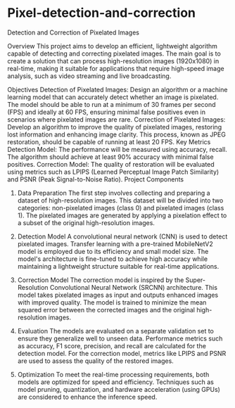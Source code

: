 # Pixel-detection-and-correction
Detection and Correction of Pixelated Images

Overview
This project aims to develop an efficient, lightweight algorithm capable of detecting and correcting pixelated images. The main goal is to create a solution that can process high-resolution images (1920x1080) in real-time, making it suitable for applications that require high-speed image analysis, such as video streaming and live broadcasting.


Objectives
Detection of Pixelated Images: Design an algorithm or a machine learning model that can accurately detect whether an image is pixelated. The model should be able to run at a minimum of 30 frames per second (FPS) and ideally at 60 FPS, ensuring minimal false positives even in scenarios where pixelated images are rare.
Correction of Pixelated Images: Develop an algorithm to improve the quality of pixelated images, restoring lost information and enhancing image clarity. This process, known as JPEG restoration, should be capable of running at least 20 FPS.
Key Metrics
Detection Model: The performance will be measured using accuracy, recall. The algorithm should achieve at least 90% accuracy with minimal false positives.
Correction Model: The quality of restoration will be evaluated using metrics such as LPIPS (Learned Perceptual Image Patch Similarity) and PSNR (Peak Signal-to-Noise Ratio).
Project Components
1. Data Preparation
The first step involves collecting and preparing a dataset of high-resolution images. This dataset will be divided into two categories: non-pixelated images (class 0) and pixelated images (class 1). The pixelated images are generated by applying a pixelation effect to a subset of the original high-resolution images.

2. Detection Model
A convolutional neural network (CNN) is used to detect pixelated images. Transfer learning with a pre-trained MobileNetV2 model is employed due to its efficiency and small model size. The model's architecture is fine-tuned to achieve high accuracy while maintaining a lightweight structure suitable for real-time applications.

3. Correction Model
The correction model is inspired by the Super-Resolution Convolutional Neural Network (SRCNN) architecture. This model takes pixelated images as input and outputs enhanced images with improved quality. The model is trained to minimize the mean squared error between the corrected images and the original high-resolution images.

4. Evaluation
The models are evaluated on a separate validation set to ensure they generalize well to unseen data. Performance metrics such as accuracy, F1 score, precision, and recall are calculated for the detection model. For the correction model, metrics like LPIPS and PSNR are used to assess the quality of the restored images.

5. Optimization
To meet the real-time processing requirements, both models are optimized for speed and efficiency. Techniques such as model pruning, quantization, and hardware acceleration (using GPUs) are considered to enhance the inference speed.
